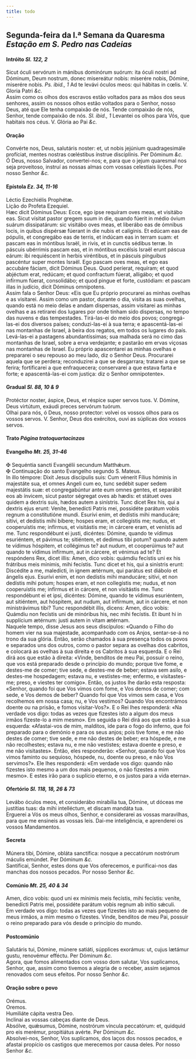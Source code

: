 ```yaml
---
title: todo
---
```

<h2 class="text-center">Segunda-feira da l.ª Semana da Quaresma <em>Estação em S. Pedro nas Cadeias</em></h2>

<h4 class="text-center">Intróito <em>Sl. 122, 2</em></h4>
<div class="container-fluid">
<div class="row">
<div class="dropcap text-justify">
Sicut óculi servórum in mánibus dominórum suórum: ita óculi nostri ad Dóminum, Deum nostrum, donec misereátur nobis: miserére nobis, Dómine, miserére nobis. <em>Ps. ibid., 1</em> Ad te levávi óculos meos: qui hábitas in cœlis.
V. Gloria Patri <em>&c.</em>
</div>
<div class="dropcap text-justify">
Assim como os olhos dos escravos estão voltados para as mãos dos seus senhores, assim os nossos olhos estão voltados para o Senhor, nosso Deus, até que Ele tenha compaixão de nós. Tende compaixão de nós, Senhor, tende compaixão de nós. <em>Sl. ibid., 1</em> Levantei os olhos para Vós, que habitais nos céus.
V. Glória ao Pai <em>&c.</em>
</div>
</div>
</div>

<h4 class="text-center">Oração</h4>
<div class="container-fluid">
<div class="row">
<div class="dropcap text-justify">
Convérte nos, Deus, salutáris noster: et, ut nobis jejúnium quadragesimále profíciat, mentes nostras cœléstibus ínstrue disciplínis. Per Dóminum <em>&c.</em>
</div>
<div class="dropcap text-justify">
Ó Deus, nosso Salvador, convertei-nos; e, para que o jejum quaresmal nos seja proveitoso, instruí as nossas almas com vossas celestiais lições. Por nosso Senhor <em>&c.</em>
</div>
</div>
</div>

<h4 class="text-center">Epístola <em>Ez. 34, 11-16</em></h4>
<div class="container-fluid">
<div class="row">
<div class="text-justify">
Léctio Ezechiélis Prophétæ.
</div>
<div class="text-justify">
Lição do Profeta Ezequiel.
</div>
<div class="dropcap text-justify">
Hæc dicit Dóminus Deus: Ecce, ego ipse requíram oves meas, et visitábo eas. Sicut vísitat pastor gregem suum in die, quando fúerit in médio óvium suárum dissipatárum: sic visitábo oves meas, et liberábo eas de ómnibus locis, in quibus dispérsæ fúerant in die nubis et calíginis. Et edúcam eas de pópulis, et congregábo eas de terris, et indúcam eas in terram suam: et pascam eas in móntibus Israël, in rivis, et in cunctis sédibus terræ. In páscuis ubérrimis pascam eas, et in móntibus excélsis Israël erunt páscua eárum: ibi requiéscent in herbis viréntibus, et in páscuis pínguibus pascéntur super montes Israël. Ego pascam oves meas, et ego eas accubáre fáciam, dicit Dóminus Deus. Quod períerat, requíram; et quod abjéctum erat, redúcam; et quod confractum fúerat, alligábo; et quod infírmum fúerat, consolidábo; et quod pingue et forte, custódiam: et pascam illas in judício, dicit Dóminus omnípotens.
</div>
<div class="dropcap text-justify">
Assim fala o Senhor Deus: «Eis que Eu próprio procurarei as minhas ovelhas e as visitarei. Assim como um pastor, durante o dia, visita as suas ovelhas, quando está no meio delas e andam dispersas, assim visitarei as minhas ovelhas e as retirarei dos lugares por onde tinham sido dispersas, no tempo das nuvens e das tempestades. Tirá-las-ei do meio dos povos; congregá-las-ei dos diversos países; conduzi-las-ei à sua terra; e apascentá-las-ei nas montanhas de Israel, à beira dos regatos, em todos os lugares do país. Levá-las-ei a pastagens abundantíssimas; sua malhada será no cimo das montanhas de Israel, sobre a erva verdejante; e pastarão em ervas viçosas nas montanhas de Israel. Eu próprio apascentarei as minhas ovelhas e prepararei o seu repouso ao meu lado, diz o Senhor Deus. Procurarei aquela que se perdera; reconduzirei a que se desgarrara; tratarei a que se ferira; fortificarei a que enfraquecera; conservarei a que estava farta e forte; e apascentá-las-ei com justiça: diz o Senhor omnipotente».
</div>
</div>
</div>

<h4 class="text-center">Gradual <em>Sl. 88, 10 & 9</em></h4>
<div class="container-fluid">
<div class="row">
<div class="dropcap text-justify">
Protéctor noster, áspice, Deus, et réspice super servos tuos. V. Dómine, Deus virtútum, exáudi preces servórum tuórum.
</div>
<div class="dropcap text-justify">
Olhai para nós, ó Deus, nosso protector: volvei os vossos olhos para os vossos servos. V. Senhor, Deus dos exércitos, ouvi as súplicas dos vossos servos.
</div>
</div>
</div>

<h4 class="text-center">Trato <em>Página tratoquartacinzas</em></h4>

<h4 class="text-center">Evangelho <em>Mt. 25, 31-46</em></h4>
<div class="container-fluid">
<div class="row">
<div class="text-justify">
<span class="text-danger">&#10016;</span> Sequéntia sancti Evangélii secundum Matthǽum.
</div>
<div class="text-justify">
<span class="text-danger">&#10016;</span> Continuação do santo Evangelho segundo S. Mateus.
</div>
<div class="dropcap text-justify">
In illo témpore: Dixit Jesus discípulis suis: Cum vénerit Fílius hóminis in majestáte sua, et omnes Angeli cum eo, tunc sedébit super sedem majestátis suæ: et congregabúntur ante eum omnes gentes, et separábit eos ab ínvicem, sicut pastor ségregat oves ab hædis: et státuet oves quidem a dextris suis, hædos autem a sinístris. Tunc dicet Rex his, qui a dextris ejus erunt: Veníte, benedícti Patris mei, possidéte parátum vobis regnum a constitutióne mundi. Esurívi enim, et dedístis mihi manducáre; sitívi, et dedístis mihi bíbere; hospes eram, et collegístis me; nudus, et cooperuístis me; infírmus, et visitástis me; in cárcere eram, et venístis ad me. Tunc respondébunt ei justi, dicéntes: Dómine, quando te vídimus esuriéntem, et pávimus te; sitiéntem, et dedimus tibi potum? quando autem te vídimus hóspitem, et collégimus te? aut nudum, et cooperúimus te? aut quando te vídimus infírmum, aut in cárcere, et vénimus ad te? Et respóndens Rex, dicet illis: Amen, dico vobis: quámdiu fecístis uni ex his frátribus meis mínimis, mihi fecístis. Tunc dicet et his, qui a sinístris erunt: Discédite a me, maledícti, in ignem ætérnum, qui parátus est diábolo et ángelis ejus. Esurívi enim, et non dedístis mihi manducáre; sitívi, et non dedístis mihi potum; hospes eram, et non collegístis me; nudus, et non cooperuístis me; infírmus et in cárcere, et non visitástis me. Tunc respondébunt ei et ipsi, dicéntes: Dómine, quando te vídimus esuriéntem, aut sitiéntem, aut hóspitem, aut nudum, aut infírmum, aut in cárcere, et non ministrávimus tibi? Tunc respondébit illis, dicens: Amen, dico vobis: Quámdiu non fecístis uni de minóribus his, nec mihi fecístis. Et ibunt hi in supplícium ætérnum: justi autem in vitam ætérnam.
</div>
<div class="dropcap text-justify">
Naquele tempo, disse Jesus aos seus discípulos: «Quando o Filho do homem vier na sua majestade, acompanhado com os Anjos, sentar-se-á no trono da sua glória. Então, serão chamados à sua presença todos os povos e separados uns dos outros, como o pastor separa as ovelhas dos cabritos, e colocará as ovelhas à sua direita e os Cabritos à sua esquerda. E o Rei dirá aos que estão à direita: «Vinde, benditos de meu Pai, possuir o reino, que vos está preparado desde o princípio do mundo; porque tive fome, e destes-me de comer; tive sede, e destes-me de beber; estava sem asilo, e destes-me hospedagem; estava nu, e vestistes-me; enfermo, e visitastes-me; preso, e viestes ter comigo». Então, os justos lhe darão esta resposta: «Senhor, quando foi que Vos vimos com fome, e Vos demos de comer; com sede, e Vos demos de beber? Quando foi que Vos vimos sem casa, e Vos recolhemos em nossa casa; nu, e Vos vestimos? Quando Vos encontrámos doente ou na prisão, e fomos visitar-Vos?». E o Rei lhes responderá: «Na verdade vos digo: todas as vezes que fizestes isto a algum dos meus irmãos fizeste-lo a mim mesmo». Em seguida o Rei dirá aos que estão à sua esquerda: «Afastai-vos de mim, malditos, ide para o fogo do inferno, que foi preparado para o demónio e para os seus anjos; pois tive fome, e me não destes de comer; tive sede, e me não destes de beber; era hóspede, e me não recolhestes; estava nu, e me não vestistes; estava doente e preso, e me não visitastes». Então, eles responderão: «Senhor, quando foi que Vos vimos faminto ou sequioso, hóspede, nu, doente ou preso, e não Vos servimos?». Ele lhes responderá: «Em verdade vos digo: quando não fizestes isto mesmo a um dos mais pequenos, o não fizestes a mim mesmo». E estes irão para o suplício eterno, e os justos para a vida eterna».
</div>
</div>
</div>

<h4 class="text-center">Ofertório <em>Sl. 118, 18, 26 & 73</em></h4>
<div class="container-fluid">
<div class="row">
<div class="dropcap text-justify">
Levábo óculos meos, et considerábo mirabília tua, Dómine, ut dóceas me justítias tuas: da mihi intelléctum, et discam mandáta tua.
</div>
<div class="dropcap text-justify">
Erguerei a Vós os meus olhos, Senhor, e considerarei as vossas maravilhas, para que me ensineis as vossas leis. Dai-me inteligência, e aprenderei os vossos Mandamentos.
</div>
</div>
</div>

<h4 class="text-center">Secreta</h4>
<div class="container-fluid">
<div class="row">
<div class="dropcap text-justify">
Múnera tibi, Dómine, obláta sanctífica: nosque a peccatórum nostrórum máculis emúndet. Per Dóminum <em>&c.</em>
</div>
<div class="dropcap text-justify">
Santificai, Senhor, estes dons que Vos oferecemos, e purificai-nos das manchas dos nossos pecados. Por nosso Senhor <em>&c.</em>
</div>
</div>
</div>

<h4 class="text-center">Comúnio <em>Mt. 25, 40 & 34</em></h4>
<div class="container-fluid">
<div class="row">
<div class="dropcap text-justify">
Amen, dico vobis: quod uni ex mínimis meis fecístis, mihi fecístis: veníte, benedícti Patris mei, possidéte parátum vobis regnum ab inítio sǽculi.
</div>
<div class="dropcap text-justify">
Em verdade vos digo: todas as vezes que fizestes isto ao mais pequeno de meus irmãos, a mim mesmo o fizestes. Vinde, benditos de meu Pai, possuir o reino preparado para vós desde o princípio do mundo.
</div>
</div>
</div>

<h4 class="text-center">Postcomúnio</h4>
<div class="container-fluid">
<div class="row">
<div class="dropcap text-justify">
Salutáris tui, Dómine, múnere satiáti, súpplices exorámus: ut, cujus lætámur gustu, renovémur efféctu. Per Dóminum <em>&c.</em>
</div>
<div class="dropcap text-justify">
Agora, que fomos alimentados com vosso dom salutar, Vos suplicamos, Senhor, que, assim como tivemos a alegria de o receber, assim sejamos renovados com seus efeitos. Por nosso Senhor <em>&c.</em>
</div>
</div>
</div>

<h4 class="text-center">Oração sobre o povo</h4>
<div class="container-fluid">
<div class="row">
<div class="text-danger text-center"> Orémus.</div>
<div class="text-danger text-center"> Oremos.</div>
<div class="text-justify">
Humiliáte cápita vestra Deo.
</div>
<div class="text-justify">
Inclinai as vossas cabeças diante de Deus.
</div>
<div class="text-justify">
Absólve, quǽsumus, Dómine, nostrórum víncula peccatórum: et, quidquid pro eis merémur, propitiátus avérte. Per Dóminum <em>&c.</em>
</div>
<div class="text-justify">
Absolvei-nos, Senhor, Vos suplicamos, dos laços dos nossos pecados, e afastai propício os castigos que merecemos por causa deles. Por nosso Senhor <em>&c.</em>
</div>
</div>
</div>
